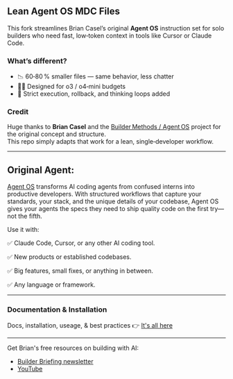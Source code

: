 ## Lean Agent OS MDC Files

This fork streamlines Brian Casel’s original **Agent OS** instruction set for solo builders who need
fast, low‑token context in tools like Cursor or Claude Code.

### What’s different?
* 📉 60‑80 % smaller files — same behavior, less chatter  
* 🏃‍♂️ Designed for o3 / o4‑mini budgets  
* 🔐 Strict execution, rollback, and thinking loops added

### Credit
Huge thanks to **Brian Casel** and the [Builder Methods / Agent OS](https://github.com/buildermethods/agent-os) project for the original concept and structure.  
This repo simply adapts that work for a lean, single‑developer workflow.

___________________________________________________________________________________________________________________________________________________________________________________
## Original Agent:

[Agent OS](https://buildermethods.com/agent-os) transforms AI coding agents from confused interns into productive developers. With structured workflows that capture your standards, your stack, and the unique details of your codebase, Agent OS gives your agents the specs they need to ship quality code on the first try—not the fifth.

Use it with:

✅ Claude Code, Cursor, or any other AI coding tool.

✅ New products or established codebases.

✅ Big features, small fixes, or anything in between.

✅ Any language or framework.

---

### Documentation & Installation

Docs, installation, useage, & best practices 👉 [It's all here](https://buildermethods.com/agent-os)

---

Get Brian's free resources on building with AI:
- [Builder Briefing newsletter](https://buildermethods.com)
- [YouTube](https://youtube.com/@briancasel)
